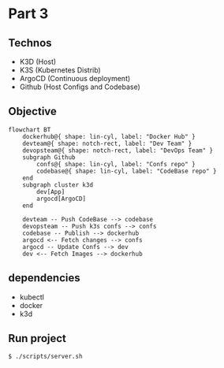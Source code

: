 # Part 3

## Technos

 - K3D (Host)
 - K3S (Kubernetes Distrib)
 - ArgoCD (Continuous deployment)
 - Github (Host Configs and Codebase)

## Objective

```mermaid
flowchart BT
    dockerhub@{ shape: lin-cyl, label: "Docker Hub" }
    devteam@{ shape: notch-rect, label: "Dev Team" }
    devopsteam@{ shape: notch-rect, label: "DevOps Team" }
    subgraph Github
        confs@{ shape: lin-cyl, label: "Confs repo" }
        codebase@{ shape: lin-cyl, label: "CodeBase repo" }
    end
    subgraph cluster k3d
        dev[App]
        argocd[ArgoCD]
    end

    devteam -- Push CodeBase --> codebase
    devopsteam -- Push k3s confs --> confs
    codebase -- Publish --> dockerhub
    argocd <-- Fetch changes --> confs
    argocd -- Update Confs --> dev
    dev <-- Fetch Images --> dockerhub
```

## dependencies

 - kubectl
 - docker
 - k3d

## Run project

```bash
$ ./scripts/server.sh
```
